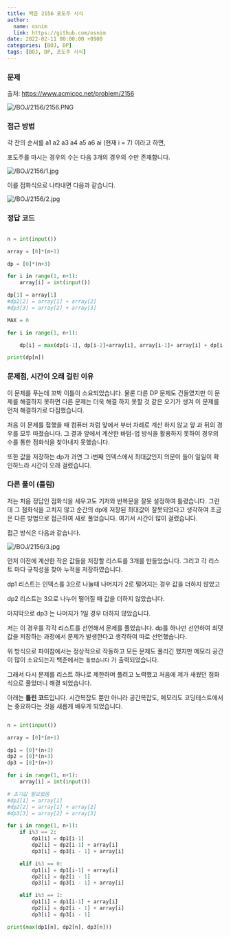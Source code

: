 ```yaml
---
title: 백준 2156 포도주 시식
author:
  name: osnim
  link: https://github.com/osnim
date: 2022-02-11 00:00:00 +0900
categories: [BOJ, DP]
tags: [BOJ, DP, 포도주 시식]
---
```


### 문제

출처: <https://www.acmicpc.net/problem/2156>

![/BOJ/2156/2156.PNG](/BOJ/2156/2156.PNG)

### 접근 방법

각 잔의 순서를 a1 a2 a3 a4 a5 a6 ai (현재 i = 7) 이라고 하면,

포도주를 마시는 경우의 수는 다음 3개의 경우의 수만 존재합니다.

![/BOJ/2156/1.jpg](/BOJ/2156/1.jpg)

이를 점화식으로 나타내면 다음과 같습니다.

![/BOJ/2156/2.jpg](/BOJ/2156/2.jpg)

### 정답 코드

```python

n = int(input())

array = [0]*(n+1)

dp = [0]*(n+3)

for i in range(1, n+1):
    array[i] = int(input())

dp[1] = array[1]
#dp2[2] = array[1] + array[2]
#dp3[3] = array[2] + array[3]

MAX = 0

for i in range(1, n+1):

    dp[i] = max(dp[i-1], dp[i-2]+array[i], array[i-1]+ array[i] + dp[i-3])

print(dp[n])
```

### 문제점, 시간이 오래 걸린 이유

이 문제를 푸는데 꼬박 이틀이 소요되었습니다. 물론 다른 DP 문제도 건들였지만 이 문제를 해결하지 못하면 다른 문제는 더욱 해결 하지 못할 것 같은 오기가 생겨 이 문제를 먼저 해결하기로 다짐했습니다.

처음 이 문제를 접했을 때 컴퓨터 처럼 앞에서 부터 차례로 계산 하지 않고 앞 과 뒤의 경우를 모두 따졌습니다. 그 결과 앞에서 계산한 바텀-업 방식을 활용하지 못하여 경우의 수를 통한 점화식을 찾아내지 못했습니다.

또한 값을 저장하는 dp가 과연 그 i번째 인덱스에서 최대값인지 의문이 들어 일일이 확인하느라 시간이 오래 걸렸습니다.

### 다른 풀이 (틀림)

저는 처음 정답인 점화식을 세우고도 기저와 반복문을 잘못 설정하여 틀렸습니다. 그런데 그 점화식을 고치지 않고 순간의 dp에 저장된 최대값이 잘못되었다고 생각하여 조금은 다른 방법으로 접근하여 새로 풀었습니다. 여기서 시간이 많이 걸렸습니다.

접근 방식은 다음과 같습니다.

![/BOJ/2156/3.jpg](/BOJ/2156/3.jpg)

먼저 이전에 계산한 작은 값들을 저장할 리스트를 3개를 만들었습니다. 그리고 각 리스트 마다 규칙성을 찾아 누적을 저장하였습니다.

dp1 리스트는 인덱스를 3으로 나눌때 나머지가 2로 떨어지는 경우 값을 더하지 않았고

dp2 리스트는 3으로 나누어 떨어질 때 값을 더하지 않았습니다.

마지막으로 dp3 는 나머지가 1일 경우 더하지 않았습니다.

저는 이 경우를 각각 리스트를 선언해서 문제를 풀었습니다. dp를 하나만 선언하여 최댓값을 저장하는 과정에서 문제가 발생한다고 생각하여 따로 선언했습니다.

위 방식으로 파이참에서는 정상적으로 작동하고 모든 문제도 풀리긴 했지만 메모리 공간이 많이 소요되는지 백준에서는 `틀렸습니다` 가 출력되었습니다.

그래서 다시 문제를 리스트 하나로 제한하며 풀려고 노력했고 처음에 제가 새웠던 점화식으로 풀었더니 해결 되었습니다.

아래는 **틀린 코드**입니다. 시간복잡도 뿐만 아니라 공간복잡도, 메모리도 코딩테스트에서는 중요하다는 것을 새롭게 배우게 되었습니다.

```python

n = int(input())

array = [0]*(n+1)

dp1 = [0]*(n+3)
dp2 = [0]*(n+3)
dp3 = [0]*(n+3)

for i in range(1, n+1):
    array[i] = int(input())

# 초기값 필요없음
#dp1[1] = array[1]
#dp2[2] = array[1] + array[2]
#dp3[3] = array[2] + array[3]

for i in range(1, n+1):
    if i%3 == 2:
        dp1[i] = dp1[i-1]
        dp2[i] = dp2[i-1] + array[i]
        dp3[i] = dp3[i - 1] + array[i]

    elif i%3 == 0:
        dp1[i] = dp1[i-1] + array[i]
        dp2[i] = dp2[i - 1]
        dp3[i] = dp3[i - 1] + array[i]

    elif i%3 == 1:
        dp1[i] = dp1[i-1] + array[i]
        dp2[i] = dp2[i - 1] + array[i]
        dp3[i] = dp3[i - 1]

print(max(dp1[n], dp2[n], dp3[n]))

```

